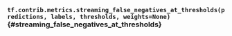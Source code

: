 ### `tf.contrib.metrics.streaming_false_negatives_at_thresholds(predictions, labels, thresholds, weights=None)` {#streaming_false_negatives_at_thresholds}



